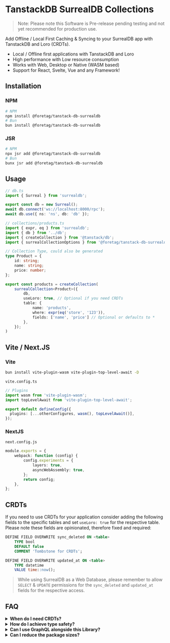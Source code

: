 # TanstackDB SurrealDB Collections

> Note: Please note this Software is Pre-release pending testing and not yet recommended for production use.

Add Offline / Local First Caching & Syncing to your SurrealDB app with TanstackDB and Loro (CRDTs).

- Local / Offline first applications with TanstackDB and Loro
- High performance with Low resource consumption
- Works with Web, Desktop or Native (WASM based)
- Support for React, Svelte, Vue and any Framework!

## Installation

### NPM
```sh
# NPM
npm install @foretag/tanstack-db-surrealdb
# Bun
bun install @foretag/tanstack-db-surrealdb
```

### JSR
```sh
# NPM
npx jsr add @foretag/tanstack-db-surrealdb
# Bun
bunx jsr add @foretag/tanstack-db-surrealdb
```

## Usage
```ts
// db.ts
import { Surreal } from 'surrealdb';

export const db = new Surreal();
await db.connect('ws://localhost:8000/rpc');
await db.use({ ns: 'ns', db: 'db' });

// collections/products.ts
import { expr, eq } from 'surrealdb';
import { db } from '../db';
import { createCollection } from '@tanstack/db';
import { surrealCollectionOptions } from '@foretag/tanstack-db-surrealdb';

// Collection Type, could also be generated
type Product = {
	id: string;
	name: string;
	price: number;
};

export const products = createCollection(
	surrealCollection<Product>({
		db,
		useLoro: true, // Optional if you need CRDTs
		table: {
			name: 'products',
			where: expr(eq('store', '123')),
			fields: ['name', 'price'] // Optional or defaults to *
		},
	});
)
```

## Vite / Next.JS

### Vite
```sh
bun install vite-plugin-wasm vite-plugin-top-level-await -D
```

`vite.config.ts`

```ts
// Plugins
import wasm from 'vite-plugin-wasm';
import topLevelAwait from 'vite-plugin-top-level-await';

export default defineConfig({
  plugins: [...otherConfigures, wasm(), topLevelAwait()],
});
```

### NextJS
`next.config.js`

```ts
module.exports = {
	webpack: function (config) {
		config.experiments = {
			layers: true,
			asyncWebAssembly: true,
		};
		return config;
	},
};
```

## CRDTs

If you need to use CRDTs for your application consider adding the following fields to the specific tables and set `useLoro: true` for the respective table. Please note these fields are opinionated, therefore fixed and required:

```sql
DEFINE FIELD OVERWRITE sync_deleted ON <table>
	TYPE bool
	DEFAULT false
	COMMENT 'Tombstone for CRDTs';

DEFINE FIELD OVERWRITE updated_at ON <table>
	TYPE datetime
	VALUE time::now();
```

> While using SurrealDB as a Web Database, please remember to allow `SELECT` & `UPDATE` permissions for the `sync_deleted` and `updated_at` fields for the respective access.

## FAQ

<details>
	<summary><strong>When do I need CRDTs?</strong></summary>
	<p>In most cases Tanstack DB is sufficient to handle CRUD operations. However, if you need to implement a distributed system that is offline first, CRDTs are the way to go. Think: Google Docs, Figma Pages, Notion Blocks etc. We recommend you check out <a href='https://www.loro.dev/' target='_blank'>Loro</a> for a deeper understanding.</p>
</details>

<details>
	<summary><strong>How do I achieve type safety?</strong></summary>
	<p>Using Codegen tools that generate types from your SurrealDB Schema, this means you don't have to manually maintain types for each Collection.</p>
</details>

<details>
	<summary><strong>Can I use GraphQL alongside this Library?</strong></summary>
	<p>GraphQL workflow is in the works as SurrealDB's own implementation of the GraphQL protocol matures, we'll be able to provide a seamless integration. Since this library only targets TanstackDB, you can also use GraphQL for direct querying through Tanstack Query.</p>
</details>

<details>
	<summary><strong>Can I reduce the package sizes?</strong></summary>
	<p>They can be reduced, but these steps are very unique based on use-case. Loro ships a WASM binary thats 3-4 MB in size, it's one of the tradeoffs of using this approach. The maintainers up-stream are working on reducing the size of the WASM binary.</p>
</details>
